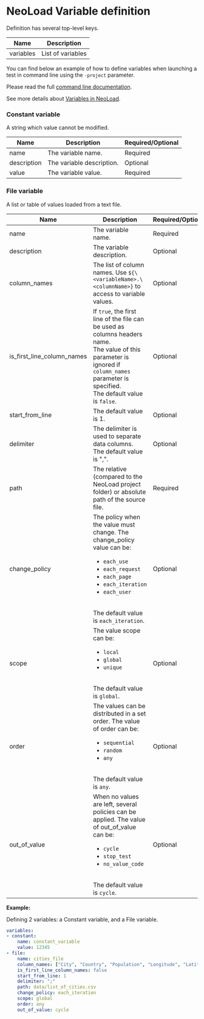 # NeoLoad Variable definition
Definition has several top-level keys.

| Name      | Description        |
| --------- | ------------------ |
| variables   | List of variables    |
You can find below an example of how to define variables when launching a test in command line using the `-project` parameter.

Please read the full [command line documentation](https://www.neotys.com/documents/doc/neoload/latest/en/html/#643.htm).

See more details about [Variables in NeoLoad](https://www.neotys.com/documents/doc/neoload/latest/en/html/#1057.htm).

### Constant variable
A string which value cannot be modified.

| Name        | Description                   | Required/Optional |
| ----------- | ----------------------------- | ----------------- |
| name        | The variable name.            | Required          |
| description | The variable description.     | Optional          |
| value       | The variable value.           | Required          |


### File variable
A list or table of values loaded from a text file.

| Name          | Description                                       | Required/Optional |
| ------------- | ------------------------------------------------- | ----------------- |
| name          | The variable name.                                | Required          |
| description   | The variable description.                         | Optional          |
| column_names  | The list of column names. Use `${\<variableName>.\<columnName>}` to access to variable values. | Optional          |
| is_first_line_column_names | If `true`, the first line of the file can be used as columns headers name.<br>The value of this parameter is ignored if `column_names` parameter is specified.<br>The default value is `false`.| Optional          |
| start_from_line | The default value is 1.  | Optional          |
| delimiter     | The delimiter is used to separate data columns.</br>The default value is ",".| Optional          |
| path          | The relative (compared to the NeoLoad project folder) or absolute path of the source file.| Required          |
| change_policy | The policy when the value must change. The change_policy value can be: <ul><li>`each_use`</li><li>`each_request`</li><li>`each_page`</li><li>`each_iteration`</li><li>`each_user`</li></ul></br>The default value is `each_iteration`.| Optional          |
| scope         | The value scope can be: <ul><li>`local`</li><li>`global`</li><li>`unique`</li></ul></br>The default value is `global`.| Optional          |
| order         | The values can be distributed in a set order. The value of order can be:<ul><li>`sequential`</li><li>`random`</li><li>`any`</li></ul></br>The default value is `any`.| Optional          |
| out_of_value  | When no values are left, several policies can be applied. The value of out_of_value can be:<ul><li>`cycle`</li><li>`stop_test`</li><li>`no_value_code`</li></ul></br>The default value is `cycle`.| Optional          |

**Example:**

Defining 2 variables: a Constant variable, and a File variable.

```yaml
variables:
- constant:
    name: constant_variable
    value: 12345
- file:
    name: cities_file
    column_names: ["City", "Country", "Population", "Longitude", "Latitude"]
    is_first_line_column_names: false
    start_from_line: 1
    delimiter: ";"
    path: data/list_of_cities.csv
    change_policy: each_iteration
    scope: global
    order: any
    out_of_value: cycle
```